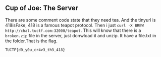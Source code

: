 ## Cup of Joe: The Server
There are some comment code state that they need tea. And the tinyurl is 418isFake, 418 is a famous teapot protocol. Then i just `curl -X BREW http://chal.tuctf.com:32000/teapot`. This will know that there is a `broken.zip` file in the server, just donwload it and unzip. It have a file.txt in the folder.That is the flag.

`TUCTF{d0_y0u_cr4v3_th3_418}`